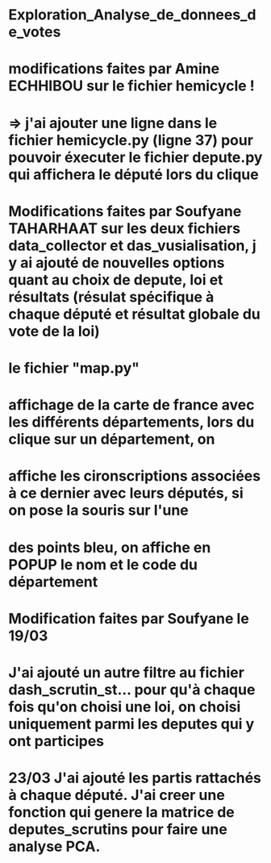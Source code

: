 # Exploration_Analyse_de_donnees_de_votes

# modifications faites par Amine ECHHIBOU sur le fichier hemicycle !
# => j'ai ajouter une ligne dans le fichier hemicycle.py (ligne 37) pour pouvoir éxecuter le fichier depute.py qui affichera le député lors du clique 

# Modifications faites par Soufyane TAHARHAAT sur les deux fichiers data_collector et das_vusialisation, j y ai ajouté de nouvelles options quant au choix de depute, loi et résultats (résulat spécifique à chaque député et résultat globale du vote de la loi)

# le fichier "map.py"
# affichage de la carte de france avec les différents départements, lors du clique sur un département, on
# affiche  les cironscriptions associées à ce dernier avec leurs députés, si on pose la souris sur l'une
# des points bleu, on affiche en POPUP le nom et le code du département

# Modification faites par Soufyane le 19/03
# J'ai ajouté un autre filtre au fichier dash_scrutin_st... pour qu'à chaque fois qu'on choisi une loi, on choisi uniquement parmi les deputes qui y ont participes
# 23/03 J'ai ajouté les partis rattachés à chaque député. J'ai creer une fonction qui genere la matrice de deputes_scrutins pour faire une analyse PCA.
